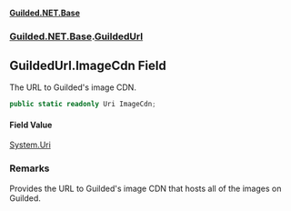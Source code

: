 
#### [Guilded.NET.Base](Guilded_NET_Base 'Guilded_NET_Base')
### [Guilded.NET.Base](Guilded_NET_Base#Guilded_NET_Base 'Guilded.NET.Base').[GuildedUrl](GuildedUrl 'Guilded.NET.Base.GuildedUrl')
## GuildedUrl.ImageCdn Field
The URL to Guilded's image CDN.  
```csharp
public static readonly Uri ImageCdn;
```

#### Field Value
[System.Uri](https://docs.microsoft.com/en-us/dotnet/api/System.Uri 'System.Uri')
### Remarks
Provides the URL to Guilded's image CDN that hosts all of the images on Guilded.
